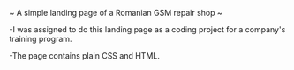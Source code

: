 ~ A simple landing page of a Romanian GSM repair shop ~

-I was assigned to do this landing page as a coding project for a company's training program.

-The page contains plain CSS and HTML.
